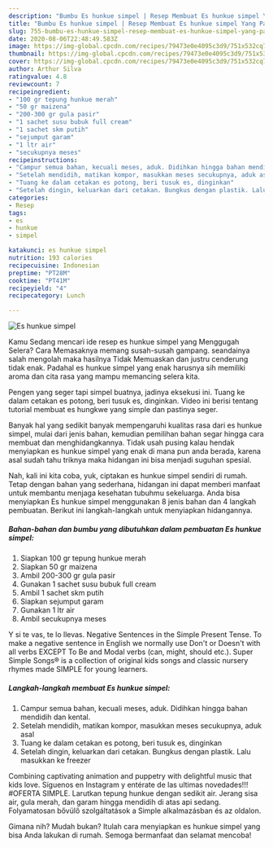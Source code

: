 ```yaml
---
description: "Bumbu Es hunkue simpel | Resep Membuat Es hunkue simpel Yang Paling Enak"
title: "Bumbu Es hunkue simpel | Resep Membuat Es hunkue simpel Yang Paling Enak"
slug: 755-bumbu-es-hunkue-simpel-resep-membuat-es-hunkue-simpel-yang-paling-enak
date: 2020-08-06T22:48:49.583Z
image: https://img-global.cpcdn.com/recipes/79473e0e4095c3d9/751x532cq70/es-hunkue-simpel-foto-resep-utama.jpg
thumbnail: https://img-global.cpcdn.com/recipes/79473e0e4095c3d9/751x532cq70/es-hunkue-simpel-foto-resep-utama.jpg
cover: https://img-global.cpcdn.com/recipes/79473e0e4095c3d9/751x532cq70/es-hunkue-simpel-foto-resep-utama.jpg
author: Arthur Silva
ratingvalue: 4.8
reviewcount: 7
recipeingredient:
- "100 gr tepung hunkue merah"
- "50 gr maizena"
- "200-300 gr gula pasir"
- "1 sachet susu bubuk full cream"
- "1 sachet skm putih"
- "sejumput garam"
- "1 ltr air"
- "secukupnya meses"
recipeinstructions:
- "Campur semua bahan, kecuali meses, aduk. Didihkan hingga bahan mendidih dan kental."
- "Setelah mendidih, matikan kompor, masukkan meses secukupnya, aduk asal"
- "Tuang ke dalam cetakan es potong, beri tusuk es, dinginkan"
- "Setelah dingin, keluarkan dari cetakan. Bungkus dengan plastik. Lalu masukkan ke freezer"
categories:
- Resep
tags:
- es
- hunkue
- simpel

katakunci: es hunkue simpel 
nutrition: 193 calories
recipecuisine: Indonesian
preptime: "PT28M"
cooktime: "PT41M"
recipeyield: "4"
recipecategory: Lunch

---
```



![Es hunkue simpel](https://img-global.cpcdn.com/recipes/79473e0e4095c3d9/751x532cq70/es-hunkue-simpel-foto-resep-utama.jpg)

Kamu Sedang mencari ide resep es hunkue simpel yang Menggugah Selera? Cara Memasaknya memang susah-susah gampang. seandainya salah mengolah maka hasilnya Tidak Memuaskan dan justru cenderung tidak enak. Padahal es hunkue simpel yang enak harusnya sih memiliki aroma dan cita rasa yang mampu memancing selera kita.

Pengen yang seger tapi simpel buatnya, jadinya eksekusi ini. Tuang ke dalam cetakan es potong, beri tusuk es, dinginkan. Video ini berisi tentang tutorial membuat es hungkwe yang simple dan pastinya seger.

Banyak hal yang sedikit banyak mempengaruhi kualitas rasa dari es hunkue simpel, mulai dari jenis bahan, kemudian pemilihan bahan segar hingga cara membuat dan menghidangkannya. Tidak usah pusing kalau hendak menyiapkan es hunkue simpel yang enak di mana pun anda berada, karena asal sudah tahu triknya maka hidangan ini bisa menjadi suguhan spesial.


Nah, kali ini kita coba, yuk, ciptakan es hunkue simpel sendiri di rumah. Tetap dengan bahan yang sederhana, hidangan ini dapat memberi manfaat untuk membantu menjaga kesehatan tubuhmu sekeluarga. Anda bisa menyiapkan Es hunkue simpel menggunakan 8 jenis bahan dan 4 langkah pembuatan. Berikut ini langkah-langkah untuk menyiapkan hidangannya.

<!--inarticleads1-->

##### Bahan-bahan dan bumbu yang dibutuhkan dalam pembuatan Es hunkue simpel:

1. Siapkan 100 gr tepung hunkue merah
1. Siapkan 50 gr maizena
1. Ambil 200-300 gr gula pasir
1. Gunakan 1 sachet susu bubuk full cream
1. Ambil 1 sachet skm putih
1. Siapkan sejumput garam
1. Gunakan 1 ltr air
1. Ambil secukupnya meses


Y si te vas, te lo llevas. Negative Sentences in the Simple Present Tense. To make a negative sentence in English we normally use Don&#39;t or Doesn&#39;t with all verbs EXCEPT To Be and Modal verbs (can, might, should etc.). Super Simple Songs® is a collection of original kids songs and classic nursery rhymes made SIMPLE for young learners. 

<!--inarticleads2-->

##### Langkah-langkah membuat Es hunkue simpel:

1. Campur semua bahan, kecuali meses, aduk. Didihkan hingga bahan mendidih dan kental.
1. Setelah mendidih, matikan kompor, masukkan meses secukupnya, aduk asal
1. Tuang ke dalam cetakan es potong, beri tusuk es, dinginkan
1. Setelah dingin, keluarkan dari cetakan. Bungkus dengan plastik. Lalu masukkan ke freezer


Combining captivating animation and puppetry with delightful music that kids love. Síguenos en Instagram y entérate de las ultimas novedades!!! #OFERTA SIMPLE. Larutkan tepung hunkue dengan sedikit air. Jerang sisa air, gula merah, dan garam hingga mendidih di atas api sedang. Folyamatosan bővülő szolgáltatások a Simple alkalmazásban és az oldalon. 

Gimana nih? Mudah bukan? Itulah cara menyiapkan es hunkue simpel yang bisa Anda lakukan di rumah. Semoga bermanfaat dan selamat mencoba!
